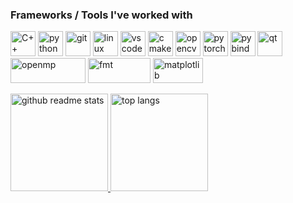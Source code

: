 ### Frameworks / Tools I've worked with

<p align="left">
  <img src="https://upload.wikimedia.org/wikipedia/commons/1/18/ISO_C%2B%2B_Logo.svg" alt="C++" width="40" height="40"/>
  <img src="https://www.vectorlogo.zone/logos/python/python-icon.svg" alt="python" width="40" height="40"/>
  <img src="https://www.vectorlogo.zone/logos/git-scm/git-scm-icon.svg" alt="git" width="40" height="40"/>
  <img src="https://www.vectorlogo.zone/logos/linux/linux-icon.svg" alt="linux" width="40" height="40"/>
  <img src="https://www.vectorlogo.zone/logos/visualstudio_code/visualstudio_code-icon.svg" alt="vscode" width="40" height="40"/>
  <img src="https://upload.wikimedia.org/wikipedia/commons/thumb/1/13/Cmake.svg/1200px-Cmake.svg.png" alt="cmake" width="40" height="40"/>
  <img src="https://www.vectorlogo.zone/logos/opencv/opencv-icon.svg" alt="opencv" width="40" height="40"/>
  <img src="https://www.vectorlogo.zone/logos/pytorch/pytorch-icon.svg" alt="pytorch" width="40" height="40"/>
  <img src="https://avatars.githubusercontent.com/u/17565521?v=4&s=160" alt="pybind" width="40" height="40"/>
  <img src="https://www.vectorlogo.zone/logos/qtio/qtio-icon.svg" alt="qt" width="40" height="40"/>
  <img src="https://upload.wikimedia.org/wikipedia/commons/thumb/e/eb/OpenMP_logo.png/1200px-OpenMP_logo.png" alt="openmp" width="120" height="40"/>
  <img src="https://user-images.githubusercontent.com/576385/156254208-f5b743a9-88cf-439d-b0c0-923d53e8d551.png" alt="fmt" width="100" height="40"/>
  <img src="https://matplotlib.org/3.4.1/_static/logo2_compressed.svg" alt="matplotlib" width="80" height="40"/>
</p>

<p align="left">
    <a href="https://github.com/zhangxiaoya?tab=repositories">
      <img src="https://github-readme-stats.vercel.app/api?username=zdenyhraz&count_private=true&show_icons=true&hide=issues&theme=gotham" alt="github readme stats" height="156"/>
    </a>
    <a href="https://github.com/zhangxiaoya?tab=repositories">
      <img src="https://github-readme-stats.anuraghazra1.vercel.app/api/top-langs/?username=zdenyhraz&layout=compact&hide=jupyter%20notebook&theme=gotham" alt="top langs" height="156"/>
    </a>
  </p>
